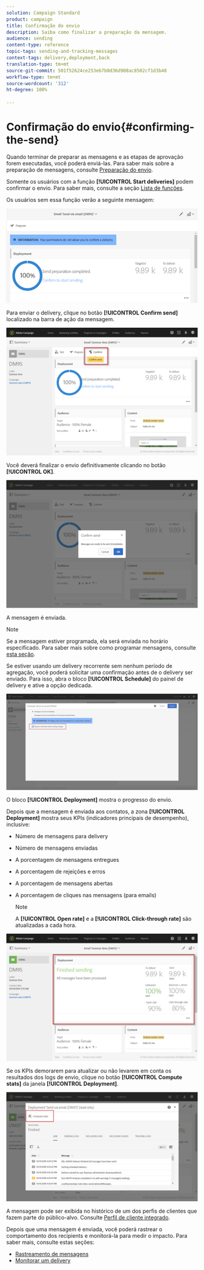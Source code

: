 ```yaml
---
solution: Campaign Standard
product: campaign
title: Confirmação do envio
description: Saiba como finalizar a preparação da mensagem.
audience: sending
content-type: reference
topic-tags: sending-and-tracking-messages
context-tags: delivery,deployment,back
translation-type: tm+mt
source-git-commit: 501f52624ce253eb7b0d36d908ac8502cf1d3b48
workflow-type: tm+mt
source-wordcount: '312'
ht-degree: 100%

---
```



# Confirmação do envio{#confirming-the-send}

Quando terminar de preparar as mensagens e as etapas de aprovação forem executadas, você poderá enviá-las. Para saber mais sobre a preparação de mensagens, consulte [Preparação do envio](../../sending/using/preparing-the-send.md).

Somente os usuários com a função **[!UICONTROL Start deliveries]** podem confirmar o envio. Para saber mais, consulte a seção [Lista de funções](../../administration/using/list-of-roles.md).

Os usuários sem essa função verão a seguinte mensagem:

![](assets/confirm_delivery_2.png)

Para enviar o delivery, clique no botão **[!UICONTROL Confirm send]** localizado na barra de ação da mensagem.

![](assets/confirm_delivery.png)

Você deverá finalizar o envio definitivamente clicando no botão **[!UICONTROL OK]**.

![](assets/confirm_delivery1.png)

A mensagem é enviada.

>[!NOTE]
>
>Se a mensagem estiver programada, ela será enviada no horário especificado. Para saber mais sobre como programar mensagens, consulte [esta seção](../../sending/using/about-scheduling-messages.md).

Se estiver usando um delivery recorrente sem nenhum período de agregação, você poderá solicitar uma confirmação antes de o delivery ser enviado. Para isso, abra o bloco **[!UICONTROL Schedule]** do painel de delivery e ative a opção dedicada.

![](assets/confirmation_recurring_deliveries.png)

O bloco **[!UICONTROL Deployment]** mostra o progresso do envio.

Depois que a mensagem é enviada aos contatos, a zona **[!UICONTROL Deployment]** mostra seus KPIs (indicadores principais de desempenho), inclusive:

* Número de mensagens para delivery
* Número de mensagens enviadas
* A porcentagem de mensagens entregues
* A porcentagem de rejeições e erros
* A porcentagem de mensagens abertas
* A porcentagem de cliques nas mensagens (para emails)

   >[!NOTE]
   >
   >A **[!UICONTROL Open rate]** e a **[!UICONTROL Click-through rate]** são atualizadas a cada hora.

![](assets/sending_delivery.png)

Se os KPIs demorarem para atualizar ou não levarem em conta os resultados dos logs de envio, clique no botão **[!UICONTROL Compute stats]** da janela **[!UICONTROL Deployment]**.

![](assets/sending_delivery7.png)

A mensagem pode ser exibida no histórico de um dos perfis de clientes que fazem parte do público-alvo. Consulte [Perfil de cliente integrado](../../audiences/using/integrated-customer-profile.md).

Depois que uma mensagem é enviada, você poderá rastrear o comportamento dos recipients e monitorá-la para medir o impacto. Para saber mais, consulte estas seções:

* [Rastreamento de mensagens](../../sending/using/tracking-messages.md)
* [Monitorar um delivery](../../sending/using/monitoring-a-delivery.md)

